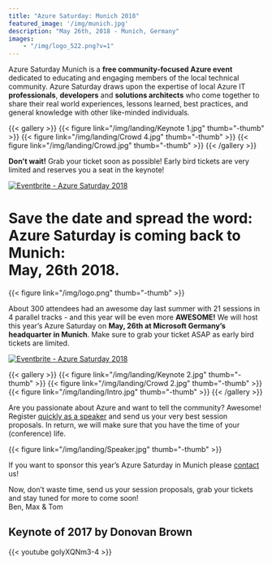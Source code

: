 ```yaml
---
title: "Azure Saturday: Munich 2018"
featured_image: '/img/munich.jpg'
description: "May 26th, 2018 - Munich, Germany"
images: 
    - "/img/logo_522.png?v=1"
---
```

Azure Saturday Munich is a **free community-focused Azure event** dedicated to educating and engaging members of the local technical community. Azure Saturday draws upon the expertise of local Azure IT **professionals**, **developers** and **solutions architects** who come together to share their real world experiences, lessons learned, best practices, and general knowledge with other like-minded individuals.

{{< gallery >}}
{{< figure link="/img/landing/Keynote 1.jpg" thumb="-thumb" >}}
{{< figure link="/img/landing/Crowd 4.jpg" thumb="-thumb" >}}
{{< figure link="/img/landing/Crowd.jpg" thumb="-thumb" >}}
{{< /gallery >}}

**Don't wait!** Grab your ticket soon as possible! Early bird tickets are very limited and reserves you a seat in the keynote!

<a class="center" href="https://www.eventbrite.de/e/azure-saturday-2018-registration-42274723837?ref=ebtn" target="_blank"><img src="https://www.eventbrite.de/custombutton?eid=42274723837" alt="Eventbrite - Azure Saturday 2018" /></a>

# **Save the date and spread the word**: <br/>Azure Saturday is coming back to Munich:<br/> May, 26th 2018. 
{{< figure link="/img/logo.png" thumb="-thumb" >}}

About 300 attendees had an awesome day last summer with 21 sessions in 4 parallel tracks - and this year will be even more **AWESOME!**
We will host this year’s Azure Saturday on **May, 26th at Microsoft Germany’s headquarter in Munich**.<!--more-->
Make sure to grab your ticket ASAP as early bird tickets are limited.

<a class="center" href="https://www.eventbrite.de/e/azure-saturday-2018-registration-42274723837?ref=ebtn" target="_blank"><img src="https://www.eventbrite.de/custombutton?eid=42274723837" alt="Eventbrite - Azure Saturday 2018" /></a>

{{< gallery >}}
{{< figure link="/img/landing/Keynote 2.jpg" thumb="-thumb" >}}
{{< figure link="/img/landing/Crowd 2.jpg" thumb="-thumb" >}}
{{< figure link="/img/landing/Intro.jpg" thumb="-thumb" >}}
{{< /gallery >}}

Are you passionate about Azure and want to tell the community? Awesome! Register [quickly as a speaker](https://sessionize.com/azure-saturday-2018) and send us your very best session proposals. In return, we will make sure that you have the time of your (conference) life.

{{< figure link="/img/landing/Speaker.jpg" thumb="-thumb" >}}

If you want to sponsor this year’s Azure Saturday in Munich please [contact](mailto:sponsor@azuresaturday.de) us!

Now, don’t waste time, send us your session proposals, grab your tickets and stay tuned for more to come soon!  
Ben, Max & Tom

## Keynote of 2017 by Donovan Brown

{{< youtube goIyXQNm3-4 >}}